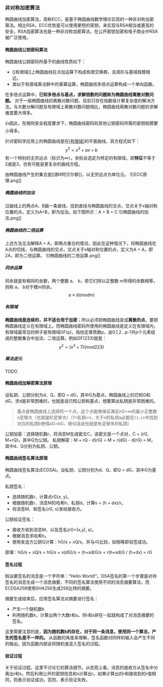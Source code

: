 ### 非对称加密算法
椭圆曲线加密算法，简称ECC，是基于椭圆曲线数学理论实现的一种非对称加密算法。相比RSA，ECC优势是可以使用更短的密钥，来实现与RSA相当或更高的安全，RSA加密算法也是一种非对称加密算法，在公开密钥加密和电子商业中RSA被广泛使用。

#### 椭圆曲线公钥密码算法
椭圆曲线公钥密码所基于的曲线性质如下：
- [[有限域]]上椭圆曲线在点加运算下构成有限交换群，且其阶与基域规模相近。
- 类似于有限域乘法群中的乘幂运算，椭圆曲线多倍点运算构成一个单向函数。

在多倍点运算中，**已知多倍点与基点，求解倍数的问题称为椭圆曲线离散对数问题。** 对于一般椭圆曲线的离散对数问题，目前只存在指数级计算复杂度的解决方法。与大数分解问题及有限域上离散对数问题相比，椭圆曲线离散对数问题的求解难度要大得多。

👍因此，在相同安全程度要求下，椭圆曲线密码较其他公钥密码所需的密钥规模要小得多。

针对密码学应用上的椭圆曲线是在[[有限域]](不是实数域)的平面曲线，其方程式如下：
$$y^{2}=x^{3}+a x+b$$
有一个特别的无穷远点（标识为∞）。坐标会选定为特定的有限域，其**特征**不等于2或是3，也有可能是更复杂的曲线方程。

由椭圆曲线产生的集合是[[群#阿贝尔群]]，以无穷远点为单位元。
![[ECC原理.png]]

##### 椭圆曲线的加法
过曲线上的两点A、B画一条直线，找到直线与椭圆曲线的交点，交点关于x轴对称位置的点，定义为A+B，即为加法。如下图所示：A + B = C
![[椭圆曲线的加法.png]]

##### 椭圆曲线的二倍运算
上述方法无法解释A + A，即两点重合的情况，因此在这种情况下，将椭圆曲线在A点的切线，与椭圆曲线的交点，交点关于x轴对称位置的点，定义为A + A，即2A，即为二倍运算。
![[椭圆曲线的二倍运算.png]]

##### 同余运算
同余就是有相同的余数，两个整数 a、 b，若它们除以正整数 m所得的余数相等，则称 a， b对于模m同余。$$a\equiv b(m o d m)$$
##### 有限域
**椭圆曲线是连续的，并不适合用于加密**；所以必须把椭圆曲线变成**离散的点**，要把椭圆曲线定义在有限域上。而椭圆曲线密码所使用的椭圆曲线是定义在有限域内，有限域最常见的例子是有限域GF(p)，指给定某质数p，由0,1,2...p-1共p个元素组成的整数集合中加法、二倍运算。例如GF(233)就是：
$$y^{2}=(x^{3}+7)(m o d223)$$
##### 乘法逆元
TODO 

#### 椭圆曲线加解密算法原理
设私钥、公钥分别为d、Q，即Q = dG，其中G为基点，椭圆曲线上的已知G和dG，求d是非常困难的，也就是说已知公钥和基点，想要算出私钥是非常困难的。
>基点是椭圆曲线上选择的一个点，这个点能够保证满足nG=∞的最小正整数n足够大（也就是阶足够大）（1<私钥<n，大于n的私钥a必能在`[1,n)`中找到对应的私钥b使得aG=bG，换句话说也就是有足够多的私钥）

公钥加密：选择随机数r，将消息M生成密文C，该密文是一个点对，C = {rG, M+rQ}，其中Q为公钥。
私钥解密：M + rQ - d(rG) = M + r(dG) - d(rG) = M，其中d、Q分别为私钥、公钥。

#### 椭圆曲线签名算法原理
椭圆曲线签名算法(ECDSA)。设私钥、公钥分别为d、Q，即Q = dG，其中G为基点。

私钥签名：

- 选择随机数r，计算点rG(x, y)。
- 根据随机数r、消息M的哈希h、私钥d，计算s = (h + dx)/r。　　
- 将消息M、和签名{rG, s}发给接收方。

公钥验证签名：　　

- 接收方收到消息M、以及签名{rG=(x,y), s}。　　
- 根据消息求哈希h。　　
- 使用发送方公钥Q计算：hG/s + xQ/s，并与rG比较，如相等即验签成功。

原理：hG/s + xQ/s = hG/s + x(dG)/s = (h+xd)G/s = r(h+xd)G / (h+dx) = rG

#### 签名过程
假设要签名的消息是一个字符串：“Hello World!”。DSA签名的第一个步骤是对待签名的消息生成一个消息摘要，不同的签名算法使用不同的消息摘要算法，而ECDSA256使用SHA256生成256比特的摘要。

摘要生成结束后，应用签名算法对摘要进行签名：

- 产生一个随机数k
- 利用随机数k，计算出两个大数r和s。将r和s拼在一起就构成了对消息摘要的签名。

这里需要注意的是，**因为随机数k的存在，对于同一条消息，使用同一个算法，产生的签名是不一样的。** 从函数的角度来理解，签名函数对同样的输入会产生不同的输出。因为函数内部会将随机值混入签名的过程。

#### 验证过程
关于验证过程，这里不讨论它的算法细节。从宏观上看，消息的接收方从签名中分离出r和s，然后利用公开的密钥信息和s计算出r。如果计算出的r和接收到的r值相同，则表示验证成功，否则，表示验证失败。

